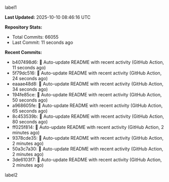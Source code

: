 
label1 
<!-- ACTIVITY_START -->
**Last Updated:** 2025-10-10 08:46:16 UTC

**Repository Stats:**
- Total Commits: 66055
- Last Commit: 11 seconds ago

**Recent Commits:**
- b407498d6: 🤖 Auto-update README with recent activity (GitHub Action, 11 seconds ago)
- 5f79dc516: 🤖 Auto-update README with recent activity (GitHub Action, 24 seconds ago)
- eaaae48d8: 🤖 Auto-update README with recent activity (GitHub Action, 34 seconds ago)
- 194fe85ce: 🤖 Auto-update README with recent activity (GitHub Action, 50 seconds ago)
- a968605fe: 🤖 Auto-update README with recent activity (GitHub Action, 65 seconds ago)
- 8c453539b: 🤖 Auto-update README with recent activity (GitHub Action, 80 seconds ago)
- ff025f814: 🤖 Auto-update README with recent activity (GitHub Action, 2 minutes ago)
- 9378cde35: 🤖 Auto-update README with recent activity (GitHub Action, 2 minutes ago)
- 50a3c7a30: 🤖 Auto-update README with recent activity (GitHub Action, 2 minutes ago)
- 3de6103f7: 🤖 Auto-update README with recent activity (GitHub Action, 2 minutes ago)
<!-- ACTIVITY_END -->

label2
